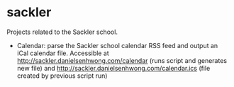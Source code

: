 # sackler

Projects related to the Sackler school.
- Calendar: parse the Sackler school calendar RSS feed and output an iCal calendar file. Accessible at http://sackler.danielsenhwong.com/calendar (runs script and generates new file) and http://sackler.danielsenhwong.com/calendar.ics (file created by previous script run)
